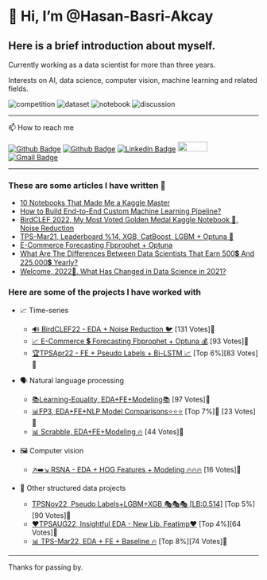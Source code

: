 # 👋 Hi, I’m @Hasan-Basri-Akcay

## Here is a brief introduction about myself.

Currently working as a data scientist for more than three years.

Interests on AI, data science, computer vision, machine learning and related fields.

![competition](https://road-to-kaggle-grandmaster.vercel.app/api/badges/hasanbasriakcay/competition/light)
![dataset](https://road-to-kaggle-grandmaster.vercel.app/api/badges/hasanbasriakcay/dataset/light)
![notebook](https://road-to-kaggle-grandmaster.vercel.app/api/badges/hasanbasriakcay/notebook/light)
![discussion](https://road-to-kaggle-grandmaster.vercel.app/api/badges/hasanbasriakcay/discussion/light)

---

📫 How to reach me

<a href="https://github.com/Hasan-Basri-Akcay"><img src="https://camo.githubusercontent.com/3ef72f2e9283fcf129ba0930204a22b284c7f55aa4bbadcc35f404ad938195b0/68747470733a2f2f696d672e736869656c64732e696f2f62616467652f2d4769746875622d3030303f7374796c653d666c61742d737175617265266c6f676f3d476974687562266c6f676f436f6c6f723d7768697465" alt="Github Badge" data-canonical-src="https://img.shields.io/badge/-Github-000?style=flat-square&amp;logo=Github&amp;logoColor=white" style="max-width:100%;"></a>
<a href="https://medium.com/subscribe/@hasan.basri.akcay"><img src="https://camo.githubusercontent.com/38dbaca0ffd4a6f3fd3daf9966653a6d67eefc12690cf24f4606a34563c8f099/68747470733a2f2f696d672e736869656c64732e696f2f62616467652f4d656469756d2d3132313030453f266c6f676f3d6d656469756d266c6f676f436f6c6f723d7768697465" alt="Github Badge" data-canonical-src="https://img.shields.io/badge/-Github-000?style=flat-square&amp;logo=Github&amp;logoColor=white" style="max-width:100%;"></a>
<a href="https://www.linkedin.com/in/hasan-basri-akcay/" rel="nofollow"><img src="https://camo.githubusercontent.com/a69c327a2641d5c563f1776962eae3ce2fd00c2755e6fdf66c5a6cdc54f2a2c4/68747470733a2f2f696d672e736869656c64732e696f2f62616467652f2d4c696e6b6564496e2d626c75653f7374796c653d666c61742d737175617265266c6f676f3d4c696e6b6564696e266c6f676f436f6c6f723d7768697465" alt="Linkedin Badge" data-canonical-src="https://img.shields.io/badge/-LinkedIn-blue?style=flat-square&amp;logo=Linkedin&amp;logoColor=white" style="max-width:100%;"></a> 
<a href="https://www.kaggle.com/hasanbasriakcay" rel="nofollow">
<img src="https://camo.githubusercontent.com/c37a2755907053e7368e02555b002035fc8404d85dfb98259e824fa8b27b039f/68747470733a2f2f7777772e646174616170706c61622e636f6d2f77702d636f6e74656e742f75706c6f6164732f323031372f30362f6b6167676c652d6c6f676f2d677261792d3330302e706e67" width="60px" height="20px" data-canonical-src="https://www.dataapplab.com/wp-content/uploads/2017/06/kaggle-logo-gray-300.png" style="max-width:100%;">
</a>
<a href="mailto:hasan.basri.akcay@gmail.com"><img src="https://camo.githubusercontent.com/7c4791665d55a39b94e86943984e4fc376cf4e1921b3915eeae154b7516879ae/68747470733a2f2f696d672e736869656c64732e696f2f62616467652f2d476d61696c2d6331343433383f7374796c653d666c61742d737175617265266c6f676f3d476d61696c266c6f676f436f6c6f723d7768697465" alt="Gmail Badge" data-canonical-src="https://img.shields.io/badge/-Gmail-c14438?style=flat-square&amp;logo=Gmail&amp;logoColor=white" style="max-width:100%;"></a>

---

### These are some articles I have written 📝
* [10 Notebooks That Made Me a Kaggle Master](https://medium.datadriveninvestor.com/10-notebooks-that-made-me-a-kaggle-master-8f3b33f929a0)
* [How to Build End-to-End Custom Machine Learning Pipeline?](https://medium.com/databulls/how-to-build-end-to-end-custom-machine-learning-pipeline-773f1bacfdc3)
* [BirdCLEF 2022, My Most Voted Golden Medal Kaggle Notebook 🥇, Noise Reduction](https://medium.datadriveninvestor.com/birdclef-2022-my-most-voted-golden-medal-kaggle-notebook-noise-reduction-1bb96c755a14)
* [TPS-Mar21, Leaderboard %14, XGB, CatBoost, LGBM + Optuna 🚀](https://medium.com/databulls/tps-mar21-leaderboard-14-xgb-catboost-lgbm-optuna-cdffb5124368)
* [E-Commerce Forecasting Fbprophet + Optuna](https://medium.com/databulls/e-commerce-forecasting-fbprophet-optuna-6e9a83d89079)
* [What Are The Differences Between Data Scientists That Earn 500💲 And 225.000💲 Yearly?](https://medium.com/databulls/what-are-the-differences-between-data-scientists-that-earn-500-and-225-000-yearly-ea60ccdf03d7)
* [Welcome, 2022🎉. What Has Changed in Data Science in 2021?](https://medium.com/databulls/welcome-2022-what-has-changed-in-data-science-in-2021-dac24bd37929)

### Here are some of the projects I have worked with

* 📈 Time-series
  
  - [🔊 BirdCLEF22 - EDA + Noise Reduction 🐦](https://www.kaggle.com/code/hasanbasriakcay/birdclef22-eda-noise-reduction) [131 Votes]🥇
  - [📈 E-Commerce 💲 Forecasting Fbprophet + Optuna 💰](https://www.kaggle.com/code/hasanbasriakcay/e-commerce-forecasting-fbprophet-optuna) [93 Votes]🥇
  - [🏆TPSApr22 - FE + Pseudo Labels + Bi-LSTM 📈](https://www.kaggle.com/code/hasanbasriakcay/tpsapr22-fe-pseudo-labels-bi-lstm) [Top 6%][83 Votes]🥇

* 🗣️ Natural language processing
  
  - [📚Learning-Equality, EDA+FE+Modeling📚](https://www.kaggle.com/code/hasanbasriakcay/learning-equality-eda-fe-modeling) [97 Votes]🥇
  - [📊FP3, EDA+FE+NLP Model Comparisons⭐️⭐️⭐](https://www.kaggle.com/code/hasanbasriakcay/fp3-eda-fe-nlp-model-comparisons) [Top 7%]🥉 [23 Votes]🥉
  - [📊 Scrabble, EDA+FE+Modeling 🔥](https://www.kaggle.com/code/hasanbasriakcay/scrabble-eda-fe-modeling) [44 Votes]🥈

* 🖼️ Computer vision

  - [↗️➡️↘️ RSNA - EDA + HOG Features + Modeling 🔥🔥🔥](https://www.kaggle.com/code/hasanbasriakcay/rsna-eda-hog-features-modeling) [16 Votes]🥉

* 💾 Other structured data projects

  - [TPSNov22, Pseudo Labels+LGBM+XGB 🎭🎭🎭 [LB:0.514]](https://www.kaggle.com/code/hasanbasriakcay/tpsnov22-pseudo-labels-lgbm-xgb-lb-0-514) [Top 5%][90 Votes]🥇
  - [❤️TPSAUG22, Insightful EDA - New Lib. Featimp❤️](https://www.kaggle.com/code/hasanbasriakcay/tpsaug22-insightful-eda-new-lib-featimp) [Top 4%][64 Votes]🥇
  - [📊 TPS-Mar22, EDA + FE + Baseline 🔥](https://www.kaggle.com/code/hasanbasriakcay/tps-mar22-eda-fe-baseline) [Top 8%][74 Votes]🥇

---

Thanks for passing by.
